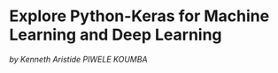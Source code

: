 # Explore Python-Keras for Machine Learning and Deep Learning

<right><i>by Kenneth Aristide PIWELE KOUMBA</i></right>
